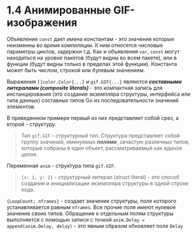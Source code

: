 # 1.4 Анимированные GIF-изображения

Объявление `const` дает имена константам - это значения которые неизменны во время компиляции. К ним относятся числовые
параметры циклов, задержки т.д. Как и объявления `var`, `const` могут находиться на уровне пакетов (будут видны во всем
пакете), или в функции (будут видны только в пределах этой функции). Константа может быть числом, строкой или булевым
значением.

Выражения `[]color.Color{...}` и `gif.GIF{...}` являются **_составными литералами (composite literals)_** - это
компактная запись для инстанцирования (это создание экземпляра структуры, интерфейса или типа данных) составных типов
Go из последовательности значений элементов.

В приведенном примере первый из них представляет собой срез, а второй - структуру.

> Тип `gif.GIF` - структурный тип. Структура представляет собой группу значений, именуемых **_полями_**, зачастую
> различных типов, которые собраны в один объект, рассматриваемый как единое целое.

Переменная `anim` - структура типа `gif.GIF`.

> `{x: 1, y: 2}` - структурный литерал (struct literal) - это способ создания и инициализации экземпляра структуры в
> одной строке кода.

 `{LoopCount: nframes}` - создает значение структуры, поле которого устанавливается равным `nframes`. Все прочие поля
 имеют нулевое значение своих типов.
 Обращение к отдельным полям структуры выполняется с помощью записи с точкой `anim.Delay = append(anim.Delay, delay)` -
 это явным образом обновляет поле `Delay`





